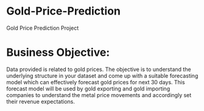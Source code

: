 # Gold-Price-Prediction
Gold Price Prediction Project
# Business Objective:
Data provided is related to gold prices. The objective is to understand the underlying structure in your dataset and come up with a suitable forecasting model which can effectively forecast gold prices for next 30 days.
This forecast model will be used by gold exporting and gold importing companies to understand the metal price movements and accordingly set their revenue expectations.
